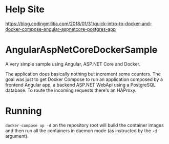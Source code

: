 # Help Site

https://blog.codingmilitia.com/2018/01/31/quick-intro-to-docker-and-docker-compose-angular-aspnetcore-postgres-app

# AngularAspNetCoreDockerSample
A very simple sample using Angular, ASP.NET Core and Docker.

The application does basically nothing but increment some counters. The goal was just to get Docker Compose to run an application composed by a frontend Angular app, a backend ASP.NET WebApi using a PostgreSQL database. To route the incoming requests there's an HAProxy.

# Running
`docker-compose up -d` on the repository root will build the container images and then run all the containers in daemon mode (as instructed by the `-d` argument). 
